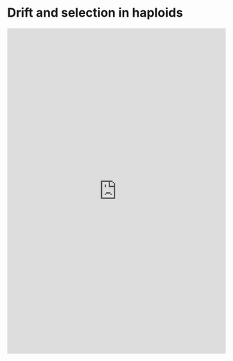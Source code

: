 # Drift and selection in haploids

<iframe width="100%" height="750" frameborder="0"
  src="https://observablehq.com/embed/@molpopgen/genetic-drift-and-selection-in-a-haploid-population?cells=traj_plot%2Cviewof+N%2Cviewof+num_generations%2Cviewof+num_copies%2Cviewof+mutant_fitness%2Cviewof+num_replicates"></iframe>
